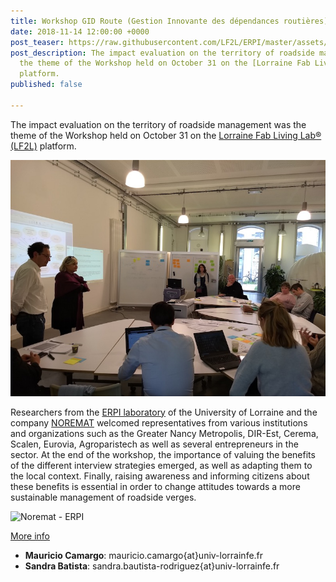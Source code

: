 ```yaml
---
title: Workshop GID Route (Gestion Innovante des dépendances routières)
date: 2018-11-14 12:00:00 +0000
post_teaser: https://raw.githubusercontent.com/LF2L/ERPI/master/assets/images/projects/noremat/workshop/fig-1.jpg
post_description: The impact evaluation on the territory of roadside management was
  the theme of the Workshop held on October 31 on the [Lorraine Fab Living Lab® (LF2L)](http://lf2l.fr/)
  platform.
published: false

---
```

The impact evaluation on the territory of roadside management was the theme of the Workshop held on October 31 on the [Lorraine Fab Living Lab® (LF2L)](http://lf2l.fr/) platform. 


![Noremat - ERPI](https://raw.githubusercontent.com/LF2L/ERPI/master/assets/images/projects/noremat/workshop/fig-2.jpg)


Researchers from the [ERPI laboratory](https://erpi.univ-lorraine.fr/) of the University of Lorraine and the company [NOREMAT](http://www.noremat.com/) welcomed representatives from various institutions and organizations such as the Greater Nancy Metropolis, DIR-Est, Cerema, Scalen, Eurovia, Agroparistech as well as several entrepreneurs in the sector. 
At the end of the workshop, the importance of valuing the benefits of the different interview strategies emerged, as well as adapting them to the local context. Finally, raising awareness and informing citizens about these benefits is essential in order to change attitudes towards a more sustainable management of roadside verges.

![Noremat - ERPI](https://raw.githubusercontent.com/LF2L/ERPI/master/assets/images/projects/noremat/workshop/fig-1.jpg)

[More info](https://erpi.univ-lorraine.fr/fr/projects/gid-route/)
 - **Mauricio Camargo**: mauricio.camargo{at}univ-lorrainfe.fr
- **Sandra Batista**: sandra.bautista-rodriguez{at}univ-lorrainfe.fr